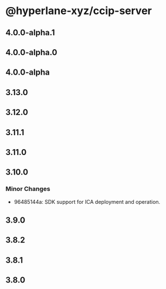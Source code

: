 # @hyperlane-xyz/ccip-server

## 4.0.0-alpha.1

## 4.0.0-alpha.0

## 4.0.0-alpha

## 3.13.0

## 3.12.0

## 3.11.1

## 3.11.0

## 3.10.0

### Minor Changes

- 96485144a: SDK support for ICA deployment and operation.

## 3.9.0

## 3.8.2

## 3.8.1

## 3.8.0
